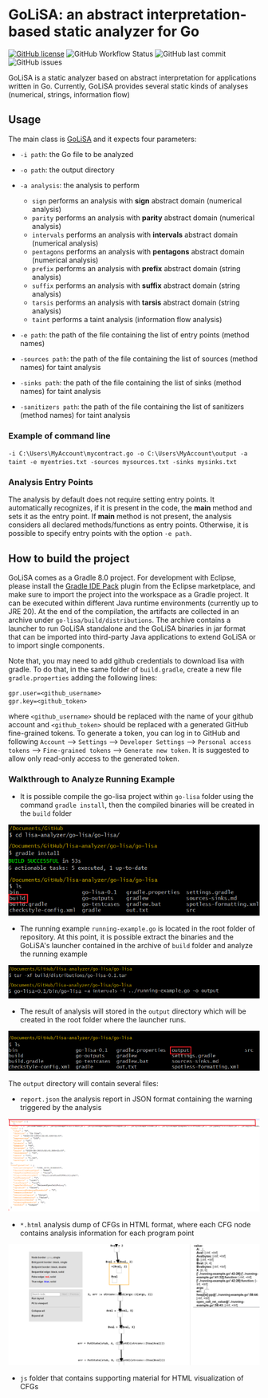 # GoLiSA: an abstract interpretation-based static analyzer for Go
[![GitHub license](https://img.shields.io/github/license/lisa-analyzer/go-lisa)](https://github.com/lisa-analyzer/go-lisa/blob/master/LICENSE)
![GitHub Workflow Status](https://img.shields.io/github/workflow/status/lisa-analyzer/go-lisa/Gradle%20Build%20(master%20branch))
![GitHub last commit](https://img.shields.io/github/last-commit/lisa-analyzer/go-lisa)
![GitHub issues](https://img.shields.io/github/issues-raw/lisa-analyzer/go-lisa)

GoLiSA is a static analyzer based on abstract interpretation for applications written in Go. Currently, GoLiSA provides several static kinds of analyses  (numerical, strings, information flow)

## Usage
The main class is [GoLiSA](go-lisa/src/main/java/it/unive/golisa/GoLiSA.java) and it expects four parameters:
- `-i path`: the Go file to be analyzed
- `-o path`: the output directory
- `-a analysis`: the analysis to perform 
	- `sign`  performs an analysis with __sign__ abstract domain (numerical analysis)
	- `parity`  performs an analysis with __parity__ abstract domain (numerical analysis)
	- `intervals` performs an analysis with __intervals__ abstract domain (numerical analysis)
	- `pentagons`  performs an analysis with __pentagons__ abstract domain (numerical analysis)
	- `prefix` performs an analysis with __prefix__ abstract domain (string analysis)
	- `suffix` performs an analysis with __suffix__ abstract domain (string analysis)
	- `tarsis` performs an analysis with __tarsis__ abstract domain (string analysis)
	- `taint` performs a taint analysis (information flow analysis)

- `-e path`: the path of the file containing the list of entry points (method names) 
- `-sources path`: the path of the file containing the list of sources (method names) for taint analysis
- `-sinks path`: the path of the file containing the list of sinks (method names) for taint analysis
- `-sanitizers path`: the path of the file containing the list of sanitizers (method names) for taint analysis


### Example of command line

`-i C:\Users\MyAccount\mycontract.go -o C:\Users\MyAccount\output -a taint -e myentries.txt -sources mysources.txt -sinks mysinks.txt`

### Analysis Entry Points

The analysis by default does not require setting entry points. It automatically recognizes, if it is present in the code, the __main__ method and sets it as the entry point. If __main__ method is not present, the analysis considers all declared methods/functions as entry points. Otherwise, it is possible to specify entry points with the option `-e path`.

## How to build the project ##
GoLiSA comes as a Gradle 8.0 project. For development with Eclipse, please install the [Gradle IDE Pack](https://marketplace.eclipse.org/content/gradle-ide-pack) plugin from the Eclipse marketplace, and make sure to import the project into the workspace as a Gradle project. It can be executed within different Java runtime environments (currently up to JRE 20). At the end of the compilation, the artifacts are collected in an archive under `go-lisa/build/distributions`. The archive contains a launcher to run GoLiSA standalone and the GoLiSA binaries in jar format that can be imported into third-party Java applications to extend GoLiSA or to import single components.

Note that, you may need to add github credentials to download lisa with gradle. To do that, in the same folder of `build.gradle`, create a new file `gradle.properties` adding the following lines:

```
gpr.user=<github_username>
gpr.key=<github_token>
```

where `<github_username>` should be replaced with the name of your github account and `<github_token>` should be replaced with a generated GitHub fine-grained tokens.
To generate a token, you can log in to GitHub and following `Account` --> `Settings` --> `Developer Settings` --> `Personal access tokens` --> `Fine-grained tokens` --> `Generate new token`.
It is suggested to allow only read-only access to the generated token.

### Walkthrough to Analyze Running Example

- It is possible compile the go-lisa project within `go-lisa` folder using the command `gradle install`, then the compiled binaries will be created in the `build` folder
<img src="https://raw.githubusercontent.com/lisa-analyzer/go-lisa/issta23-demo-tool/img/build.png"/>

- The running example `running-example.go` is located in the root folder of repository. At this point, it is possible extract the binaries and the GoLiSA's launcher contained in the archive of `build` folder and analyze the running example
<img src="https://raw.githubusercontent.com/lisa-analyzer/go-lisa/issta23-demo-tool/img/go-lisa-run.png"/>

- The result of analysis will stored in the `output` directory which will be created in the root folder where the launcher runs.
<img src="https://raw.githubusercontent.com/lisa-analyzer/go-lisa/issta23-demo-tool/img/go-lisa-res.png"/>

The `output` directory will contain several files:

- `report.json` the analysis report in JSON format containing the warning triggered by the analysis
<img src="https://raw.githubusercontent.com/lisa-analyzer/go-lisa/issta23-demo-tool/img/warnings.png"/>

- `*.html` analysis dump of CFGs in HTML format, where each CFG node contains analysis information for each program point
<img src="https://raw.githubusercontent.com/lisa-analyzer/go-lisa/issta23-demo-tool/img/cfg.png"/>

- `js` folder that contains supporting material for HTML visualization of CFGs 

